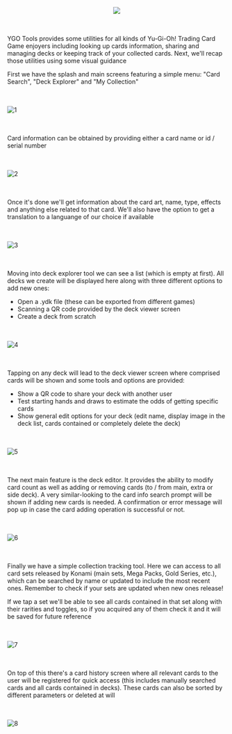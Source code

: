 <br></br>
<p align="center">
  <img src="https://github.com/user-attachments/assets/37885a51-5a95-45aa-8d72-f7c97795fea8" />
</p>

<br></br>
YGO Tools provides some utilities for all kinds of Yu-Gi-Oh! Trading Card Game enjoyers including looking up cards information, sharing and managing decks or keeping track of your collected cards. Next, we'll recap those utilities using some visual guidance

First we have the splash and main screens featuring a simple menu: "Card Search", "Deck Explorer" and "My Collection"

<br></br>
![1](https://github.com/user-attachments/assets/417e59e2-1915-4455-b361-0e8d8bedd9c8)

<br></br>
Card information can be obtained by providing either a card name or id / serial number

<br></br>
![2](https://github.com/user-attachments/assets/8fe56b67-6541-45f9-9d03-5ec3f08391ed)

<br></br>
Once it's done we'll get information about the card art, name, type, effects and anything else related to that card. We'll also have the option to get a translation to a languange of our choice if available

<br></br>
![3](https://github.com/user-attachments/assets/ea06f2f6-0d8e-4d0a-bffb-389eef4fd1ae)

<br></br>
Moving into deck explorer tool we can see a list (which is empty at first). All decks we create will be displayed here along with three different options to add new ones:
- Open a .ydk file (these can be exported from different games)
- Scanning a QR code provided by the deck viewer screen
- Create a deck from scratch

<br></br>
![4](https://github.com/user-attachments/assets/cc383931-5e48-4ba1-b1cf-8f59508746cf)

<br></br>
Tapping on any deck will lead to the deck viewer screen where comprised cards will be shown and some tools and options are provided:
- Show a QR code to share your deck with another user
- Test starting hands and draws to estimate the odds of getting specific cards
- Show general edit options for your deck (edit name, display image in the deck list, cards contained or completely delete the deck)

<br></br>
![5](https://github.com/user-attachments/assets/3badc78f-fad9-49c7-bb85-552afd7895c2)

<br></br>
The next main feature is the deck editor. It provides the ability to modify card count as well as adding or removing cards (to / from main, extra or side deck). A very similar-looking to the card info search prompt
will be shown if adding new cards is needed. A confirmation or error message will pop up in case the card adding operation is successful or not. 

<br></br>
![6](https://github.com/user-attachments/assets/0eeb5a70-9420-4160-bb61-38f610045ec3)

<br></br>
Finally we have a simple collection tracking tool. Here we can access to all card sets released by Konami (main sets, Mega Packs, Gold Series, etc.), which can be searched by name or updated to include the most recent ones. Remember
to check if your sets are updated when new ones release!

If we tap a set we'll be able to see all cards contained in that set along with their rarities and toggles, so if you acquired any of them check it and it will be saved for future reference

<br></br>
![7](https://github.com/user-attachments/assets/6dff8beb-33b9-42ab-b511-d9397ff6d736)

<br></br>
On top of this there's a card history screen where all relevant cards to the user will be registered for quick access (this includes manually searched cards and all cards contained in decks). These cards can also be sorted
by different parameters or deleted at will

<br></br>
![8](https://github.com/user-attachments/assets/3721d2ce-f282-4b41-9101-8765cb60885d)
